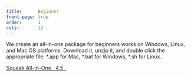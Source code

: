 ```yaml
---
title:      Beginner
front-page: true
order:      1
cols:       12
---
```

We create an all-in-one package for beginners works on Windows, Linux, and Mac OS platforms.
Download it, unzip it, and double click the appropriate file: *.app for Mac, *.bat for Windows, *.sh for Linux.

<div class="list-group list-group-sm">
  <a class="btn btn-sm btn-default list-group-item"  href="http://ftp.squeak.org/4.5/Squeak-4.5-All-in-One.zip" target="_blank" role="button">
      <i class="fa fa-download"></i>
      Squeak All-In-One
      &nbsp;
      <span class="label label-default">4.5</span>
      &nbsp;
      <span class="label label-primary"><i class="fa fa-windows"></i></span>
      <span class="label label-primary"><i class="fa fa-apple"></i></span>
      <span class="label label-primary"><i class="fa fa-linux"></i></span>
  </a>
</div>
